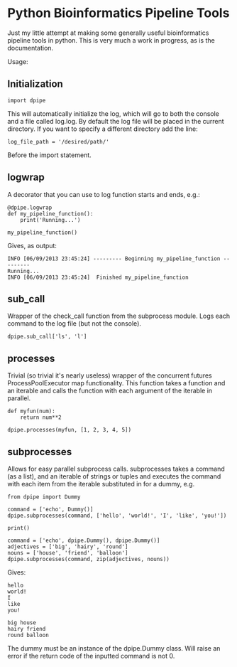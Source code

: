 # Python Bioinformatics Pipeline Tools

Just my little attempt at making some generally useful bioinformatics pipeline tools in python.
This is very much a work in progress, as is the documentation.

Usage:

## Initialization

    import dpipe

This will automatically initialize the log, which will go to both the console and a file called log.log.  By default the log file will be placed in the current directory.  If you want to specify a different directory add the line:

    log_file_path = '/desired/path/'

Before the import statement.

## logwrap

A decorator that you can use to log function starts and ends, e.g.:

    @dpipe.logwrap
    def my_pipeline_function():
        print('Running...')

    my_pipeline_function()

Gives, as output:

    INFO [06/09/2013 23:45:24] --------- Beginning my_pipeline_function ---------
    Running...
    INFO [06/09/2013 23:45:24]  Finished my_pipeline_function

## sub_call

Wrapper of the check_call function from the subprocess module. Logs each command to the log file (but not the console).

    dpipe.sub_call['ls', 'l']

## processes

Trivial (so trivial it's nearly useless) wrapper of the concurrent futures ProcessPoolExecutor map functionality. This function takes a function and an iterable and calls the function with each argument of the iterable in parallel.

    def myfun(num):
        return num**2

    dpipe.processes(myfun, [1, 2, 3, 4, 5])

## subprocesses

Allows for easy parallel subprocess calls. subprocesses takes a command (as a list), and an iterable of strings or tuples and executes the command with each item from the iterable substituted in for a dummy, e.g.

    from dpipe import Dummy

    command = ['echo', Dummy()]
    dpipe.subprocesses(command, ['hello', 'world!', 'I', 'like', 'you!'])

    print()

    command = ['echo', dpipe.Dummy(), dpipe.Dummy()]
    adjectives = ['big', 'hairy', 'round']
    nouns = ['house', 'friend', 'balloon']
    dpipe.subprocesses(command, zip(adjectives, nouns))


Gives:

    hello
    world!
    I
    like
    you!

    big house
    hairy friend
    round balloon

The dummy must be an instance of the dpipe.Dummy class.
Will raise an error if the return code of the inputted command is not 0.
